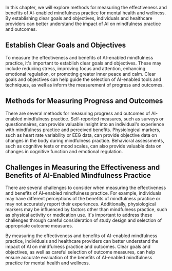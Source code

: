 
In this chapter, we will explore methods for measuring the effectiveness and benefits of AI-enabled mindfulness practice for mental health and wellness. By establishing clear goals and objectives, individuals and healthcare providers can better understand the impact of AI on mindfulness practice and outcomes.

Establish Clear Goals and Objectives
------------------------------------

To measure the effectiveness and benefits of AI-enabled mindfulness practice, it's important to establish clear goals and objectives. These may include reducing stress, improving focus and attention, enhancing emotional regulation, or promoting greater inner peace and calm. Clear goals and objectives can help guide the selection of AI-enabled tools and techniques, as well as inform the measurement of progress and outcomes.

Methods for Measuring Progress and Outcomes
-------------------------------------------

There are several methods for measuring progress and outcomes of AI-enabled mindfulness practice. Self-reported measures, such as surveys or questionnaires, can provide valuable insight into an individual's experience with mindfulness practice and perceived benefits. Physiological markers, such as heart rate variability or EEG data, can provide objective data on changes in the body during mindfulness practice. Behavioral assessments, such as cognitive tests or mood scales, can also provide valuable data on changes in cognitive function and emotional regulation.

Challenges in Measuring the Effectiveness and Benefits of AI-Enabled Mindfulness Practice
-----------------------------------------------------------------------------------------

There are several challenges to consider when measuring the effectiveness and benefits of AI-enabled mindfulness practice. For example, individuals may have different perceptions of the benefits of mindfulness practice or may not accurately report their experiences. Additionally, physiological markers may be influenced by factors other than mindfulness practice, such as physical activity or medication use. It's important to address these challenges through careful consideration of study design and selection of appropriate outcome measures.

By measuring the effectiveness and benefits of AI-enabled mindfulness practice, individuals and healthcare providers can better understand the impact of AI on mindfulness practice and outcomes. Clear goals and objectives, as well as careful selection of outcome measures, can help ensure accurate evaluation of the benefits of AI-enabled mindfulness practice for mental health and wellness.
